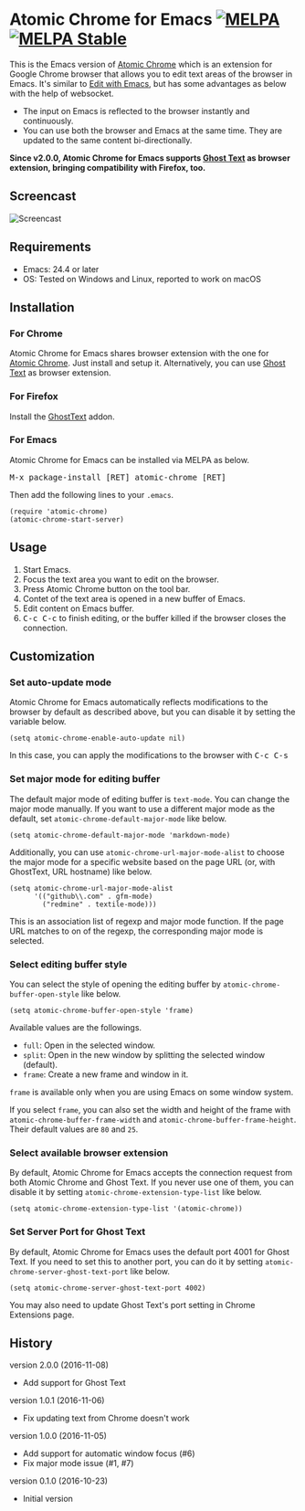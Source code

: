 # Atomic Chrome for Emacs [![MELPA](http://melpa.org/packages/atomic-chrome-badge.svg)](http://melpa.org/#/atomic-chrome) [![MELPA Stable](http://stable.melpa.org/packages/atomic-chrome-badge.svg)](http://stable.melpa.org/#/atomic-chrome)

This is the Emacs version of [Atomic Chrome](https://github.com/tuvistavie/atomic-chrome) which is an extension for Google Chrome browser that allows you to edit text areas of the browser in Emacs. It's similar to [Edit with Emacs](https://github.com/stsquad/emacs_chrome), but has some advantages as below with the help of websocket.

* The input on Emacs is reflected to the browser instantly and continuously.
* You can use both the browser and Emacs at the same time. They are updated to the same content bi-directionally.

__Since v2.0.0, Atomic Chrome for Emacs supports [Ghost Text](https://github.com/GhostText/GhostText) as browser extension, bringing compatibility with Firefox, too.__

## Screencast

![Screencast](https://github.com/alpha22jp/atomic-chrome/blob/master/images/screencast.gif)

## Requirements

* Emacs: 24.4 or later
* OS: Tested on Windows and Linux, reported to work on macOS

## Installation

### For Chrome

Atomic Chrome for Emacs shares browser extension with the one for [Atomic Chrome](https://chrome.google.com/webstore/detail/atomic-chrome/lhaoghhllmiaaagaffababmkdllgfcmc). Just install and setup it. Alternatively, you can use [Ghost Text](https://chrome.google.com/webstore/detail/ghosttext/godiecgffnchndlihlpaajjcplehddca) as browser extension.

### For Firefox

Install the [GhostText](https://addons.mozilla.org/en-US/firefox/addon/ghosttext/) addon.

### For Emacs

Atomic Chrome for Emacs can be installed via MELPA as below.

<kbd>M-x package-install [RET] atomic-chrome [RET]</kbd>

Then add the following lines to your `.emacs`.

``` emacs-lisp
(require 'atomic-chrome)
(atomic-chrome-start-server)
```

## Usage

1. Start Emacs.
2. Focus the text area you want to edit on the browser.
3. Press Atomic Chrome button on the tool bar.
4. Contet of the text area is opened in a new buffer of Emacs.
5. Edit content on Emacs buffer.
6. <kbd>C-c C-c</kbd> to finish editing, or the buffer killed if the browser closes the connection.

## Customization

### Set auto-update mode

Atomic Chrome for Emacs automatically reflects modifications to the browser by default as described above, but you can disable it by setting the variable below.

``` emacs-lisp
(setq atomic-chrome-enable-auto-update nil)
```

In this case, you can apply the modifications to the browser with <kbd>C-c C-s</kbd>

### Set major mode for editing buffer

The default major mode of editing buffer is `text-mode`. You can change the major mode manually. If you want to use a different major mode as the default, set `atomic-chrome-default-major-mode` like below.

``` emacs-lisp
(setq atomic-chrome-default-major-mode 'markdown-mode)
```

Additionally, you can use `atomic-chrome-url-major-mode-alist` to choose the major mode for a specific website based on the page URL (or, with GhostText, URL hostname) like below.

``` emacs-lisp
(setq atomic-chrome-url-major-mode-alist
      '(("github\\.com" . gfm-mode)
        ("redmine" . textile-mode)))
```

This is an association list of regexp and major mode function. If the page URL matches to on of the regexp, the corresponding major mode is selected.

### Select editing buffer style

You can select the style of opening the editing buffer by `atomic-chrome-buffer-open-style` like below.

``` emacs-lisp
(setq atomic-chrome-buffer-open-style 'frame)
```

Available values are the followings.

* `full`: Open in the selected window.
* `split`: Open in the new window by splitting the selected window (default).
* `frame`: Create a new frame and window in it.

`frame` is available only when you are using Emacs on some window system.

If you select `frame`, you can also set the width and height of the frame with `atomic-chrome-buffer-frame-width` and `atomic-chrome-buffer-frame-height`. Their default values are `80` and `25`.

### Select available browser extension

By default, Atomic Chrome for Emacs accepts the connection request from both Atomic Chrome and Ghost Text. If you never use one of them, you can disable it by setting `atomic-chrome-extension-type-list` like below.

``` emacs-lisp
(setq atomic-chrome-extension-type-list '(atomic-chrome))
```

### Set Server Port for Ghost Text

By default, Atomic Chrome for Emacs uses the default port 4001 for Ghost Text. If you need to set this to another port, you can do it by setting `atomic-chrome-server-ghost-text-port` like below.

``` emacs-lisp
(setq atomic-chrome-server-ghost-text-port 4002)
```

You may also need to update Ghost Text's port setting in Chrome Extensions page.

## History

version 2.0.0 (2016-11-08)

* Add support for Ghost Text

version 1.0.1 (2016-11-06)

* Fix updating text from Chrome doesn't work

version 1.0.0 (2016-11-05)

* Add support for automatic window focus (#6)
* Fix major mode issue (#1, #7)

version 0.1.0 (2016-10-23)

* Initial version
